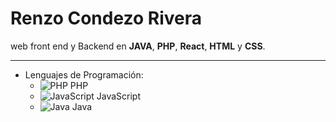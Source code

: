 # Renzo Condezo Rivera

web front end y Backend en
**JAVA**, 
**PHP**, 
**React**, 
**HTML** y **CSS**.

---

- Lenguajes de Programación: 
  - ![PHP](https://img.icons8.com/color/48/000000/php.png) PHP
  - ![JavaScript](https://img.icons8.com/color/48/000000/javascript.png) JavaScript
  - ![Java](https://img.icons8.com/color/48/000000/java-coffee-cup-logo.png) Java


